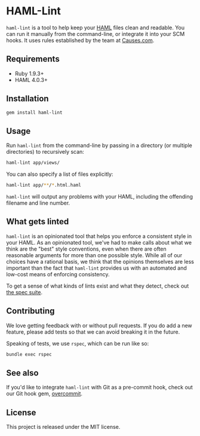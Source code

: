 # HAML-Lint

`haml-lint` is a tool to help keep your [HAML](http://haml.info) files
clean and readable. You can run it manually from the command-line, or integrate
it into your SCM hooks. It uses rules established by the team at
[Causes.com](http://causes.com).

## Requirements

 * Ruby 1.9.3+
 * HAML 4.0.3+

## Installation

```bash
gem install haml-lint
```

## Usage

Run `haml-lint` from the command-line by passing in a directory (or multiple
directories) to recursively scan:

```bash
haml-lint app/views/
```

You can also specify a list of files explicitly:

```bash
haml-lint app/**/*.html.haml
```

`haml-lint` will output any problems with your HAML, including the offending
filename and line number.

## What gets linted

`haml-lint` is an opinionated tool that helps you enforce a consistent style in
your HAML. As an opinionated tool, we've had to make calls about what we think
are the "best" style conventions, even when there are often reasonable arguments
for more than one possible style. While all of our choices have a rational
basis, we think that the opinions themselves are less important than the fact
that `haml-lint` provides us with an automated and low-cost means of enforcing
consistency.

To get a sense of what kinds of lints exist and what they detect, check out
[the spec suite](https://github.com/causes/haml-lint/tree/master/spec/linter).

## Contributing

We love getting feedback with or without pull requests. If you do add a new
feature, please add tests so that we can avoid breaking it in the future.

Speaking of tests, we use `rspec`, which can be run like so:

```bash
bundle exec rspec
```

## See also

If you'd like to integrate `haml-lint` with Git as a pre-commit hook, check out
our Git hook gem, [overcommit](https://github.com/causes/overcommit).

## License

This project is released under the MIT license.
